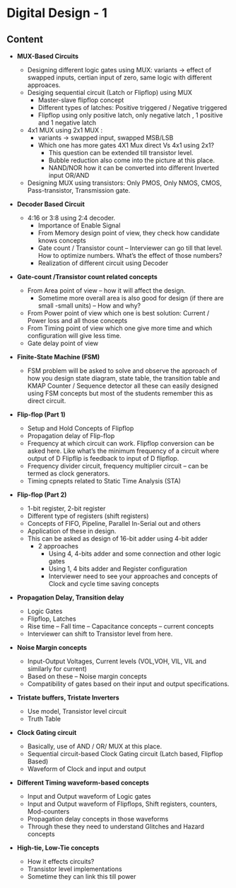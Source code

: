 # Digital Design - 1

## Content
- **MUX-Based Circuits**
  - Designing different logic gates using MUX: variants -> effect of swapped inputs, certian input of zero, same logic with different approaces.
  - Desiging sequential circuit (Latch or Flipflop) using MUX
    - Master-slave flipflop concept 
    - Different types of latches: Positive triggered / Negative triggered
    - Flipflop using only positive latch, only negative latch , 1 positive and 1 negative latch
  - 4x1 MUX using 2x1 MUX : 
    - variants -> swapped input, swapped MSB/LSB
    - Which one has more gates 4X1 Mux direct Vs 4x1 using 2x1?
      - This question can be extended till transistor level.
      - Bubble reduction also come into the picture at this place.
      - NAND/NOR how it can be converted into different Inverted input OR/AND
  - Designing MUX using transistors: Only PMOS, Only NMOS, CMOS, Pass-transistor, Transmission gate.

- **Decoder Based Circuit**
  - 4:16 or 3:8 using 2:4 decoder.
    - Importance of Enable Signal
    - From Memory design point of view, they check how candidate knows concepts
    - Gate count / Transistor count – Interviewer can go till that level. How to optimize numbers. What’s the effect of those numbers?
    - Realization of different circuit using Decoder

- **Gate-count /Transistor count related concepts**
  - From Area point of view – how it will affect the design.
    - Sometime more overall area is also good for design (if there are small -small units) – How and why?
  - From Power point of view which one is best solution: Current / Power loss and all those concepts 
  - From Timing point of view which one give more time and which configuration will give less time.
  - Gate delay point of view

- **Finite-State Machine (FSM)**
  - FSM problem will be asked to solve and observe the approach of how you design state diagram, state table, the transition table and KMAP 
    Counter / Sequence detector all these can easily designed using FSM concepts but most of the students remember this as direct circuit.

- **Flip-flop (Part 1)**
  - Setup and Hold Concepts of Flipflop
  - Propagation delay of Flip-flop
  - Frequency at which circuit can work. Flipflop conversion can be asked here. Like what’s the minimum frequency of a circuit where output of D Flipflip is feedback to input of D flipflop.
  - Frequency divider circuit, frequency multiplier circuit – can be termed as clock generators.
  - Timing cpnepts related to Static Time Analysis (STA)

- **Flip-flop (Part 2)**
  - 1-bit register, 2-bit register
  - Different type of registers (shift registers)
  - Concepts of FIFO, Pipeline, Parallel In-Serial out and others
  - Application of these in design.
  - This can be asked as design of 16-bit adder using 4-bit adder
    - 2 approaches
      - Using 4, 4-bits adder and some connection and other logic gates
      - Using 1, 4 bits adder and Register configuration
      - Interviewer need to see your approaches and concepts of Clock and cycle time saving concepts 

- **Propagation Delay, Transition delay**
  - Logic Gates
  - Flipflop, Latches
  - Rise time – Fall time – Capacitance concepts – current concepts
  - Interviewer can shift to Transistor level from here.

- **Noise Margin concepts**
  - Input-Output Voltages, Current levels (VOL,VOH, VIL, VIL and similarly for current)
  - Based on these – Noise margin concepts
  - Compatibility of gates based on their input and output specifications. 

- **Tristate buffers, Tristate Inverters**
  - Use model, Transistor level circuit
  - Truth Table

- **Clock Gating circuit**
  - Basically, use of AND / OR/ MUX at this place.
  - Sequential circuit-based Clock Gating circuit (Latch based, Flipflop Based)
  - Waveform of Clock and input and output

- **Different Timing waveform-based concepts**
  - Input and Output waveform of Logic gates
  - Input and Output waveform of Flipflops, Shift registers, counters, Mod-counters
  - Propagation delay concepts in those waveforms
  - Through these they need to understand Glitches and Hazard concepts

- **High-tie, Low-Tie concepts**
  - How it effects circuits?
  - Transistor level implementations
  - Sometime they can link this till power

